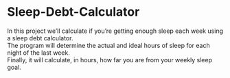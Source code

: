 # Sleep-Debt-Calculator
In this project we’ll calculate if you’re getting enough sleep each week using a sleep debt calculator.  
The program will determine the actual and ideal hours of sleep for each night of the last week.  
Finally, it will calculate, in hours, how far you are from your weekly sleep goal.
